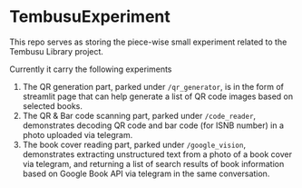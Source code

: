 # TembusuExperiment
This repo serves as storing the piece-wise small experiment related to the Tembusu Library project.

Currently it carry the following experiments
1. The QR generation part, parked under `/qr_generator`, is in the form of streamlit page that can help generate a list of QR code images based on selected books.
2. The QR & Bar code scanning part, parked under `/code_reader`, demonstrates decoding QR code and bar code (for ISNB number) in a photo uploaded via telegram. 
3. The book cover reading part, parked under `/google_vision`, demonstrates extracting unstructured text from a photo of a book cover via telegram, and returning a list of search results of book information based on Google Book API via telegram in the same conversation.

